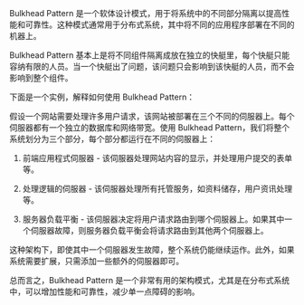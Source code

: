 

Bulkhead Pattern 是一个软体设计模式，用于将系统中的不同部分隔离以提高性能和可靠性。这种模式通常用于分布式系统，其中将不同的应用程序部署在不同的机器上。

Bulkhead Pattern 基本上是将不同组件隔离成放在独立的快艇里，每个快艇只能容纳有限的人员。当一个快艇出了问题，该问题只会影响到该快艇的人员，而不会影响到整个组件。

下面是一个实例，解释如何使用 Bulkhead Pattern：

假设一个网站需要处理许多用户请求，该网站被部署在三个不同的伺服器上。每个伺服器都有一个独立的数据库和网络带宽。使用 Bulkhead Pattern，我们将整个系统划分为三个部分，每个部分都运行在不同的伺服器上：

1. 前端应用程式伺服器 - 该伺服器处理网站内容的显示，并处理用户提交的表单等。

2. 处理逻辑的伺服器 - 该伺服器处理所有托管服务，如资料储存，用户资讯处理等。

3. 服务器负载平衡 - 该伺服器决定将用户请求路由到哪个伺服器上。如果其中一个伺服器故障，则服务器负载平衡会将请求路由到其他两个伺服器上。

这种架构下，即使其中一个伺服器发生故障，整个系统仍能继续运作。此外，如果系统需要扩展，只需添加一些额外的伺服器即可。

总而言之，Bulkhead Pattern 是一个非常有用的架构模式，尤其是在分布式系统中，可以增加性能和可靠性，减少单一点障碍的影响。